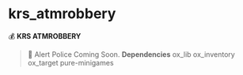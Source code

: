 # krs_atmrobbery
:moneybag:  **KRS ATMROBBERY**  

> :police_car:  Alert Police  Coming Soon.  **Dependencies**     ox_lib     ox_inventory     ox_target     pure-minigames

